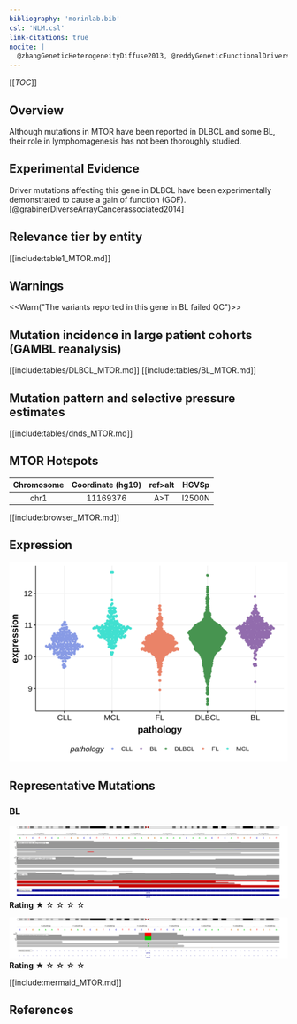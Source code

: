 ```yaml
---
bibliography: 'morinlab.bib'
csl: 'NLM.csl'
link-citations: true
nocite: |
  @zhangGeneticHeterogeneityDiffuse2013, @reddyGeneticFunctionalDrivers2017, @paneaWholeGenomeLandscape2019, 
---
```

[[_TOC_]]

## Overview

Although mutations in MTOR have been reported in DLBCL and some BL, their role in lymphomagenesis has not been thoroughly studied. 




## Experimental Evidence

Driver mutations affecting this gene in DLBCL have been experimentally demonstrated to cause a gain of function (GOF).[@grabinerDiverseArrayCancerassociated2014]

## Relevance tier by entity

[[include:table1_MTOR.md]]

## Warnings

<<Warn("The variants reported in this gene in BL failed QC")>>

## Mutation incidence in large patient cohorts (GAMBL reanalysis)

[[include:tables/DLBCL_MTOR.md]]
[[include:tables/BL_MTOR.md]]

## Mutation pattern and selective pressure estimates

[[include:tables/dnds_MTOR.md]]




## MTOR Hotspots

| Chromosome |Coordinate (hg19) | ref>alt | HGVSp | 
 | :---:| :---: | :--: | :---: |
| chr1 | 11169376 | A>T | I2500N |

[[include:browser_MTOR.md]]

## Expression
![](images/gene_expression/MTOR_by_pathology.svg)

## Representative Mutations

### BL

![](primary/Panea_MTOR_1.svg)
**Rating**
&starf; &star; &star; &star; &star;

![](primary/Panea_MTOR_2.svg)
**Rating**
&starf; &star; &star; &star; &star; 


[[include:mermaid_MTOR.md]]

## References


<!-- ORIGIN: zhangGeneticHeterogeneityDiffuse2013 -->
<!-- DLBCL: zhangGeneticHeterogeneityDiffuse2013 -->
<!-- BL: paneaWholeGenomeLandscape2019 -->
